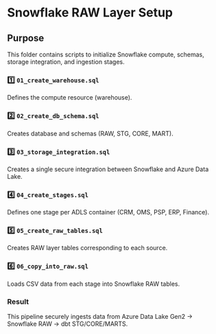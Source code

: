 # Snowflake RAW Layer Setup

## Purpose
This folder contains scripts to initialize Snowflake compute, schemas, storage integration, and ingestion stages.

### 1️⃣ `01_create_warehouse.sql`
Defines the compute resource (warehouse).

### 2️⃣ `02_create_db_schema.sql`
Creates database and schemas (RAW, STG, CORE, MART).

### 3️⃣ `03_storage_integration.sql`
Creates a single secure integration between Snowflake and Azure Data Lake.

### 4️⃣ `04_create_stages.sql`
Defines one stage per ADLS container (CRM, OMS, PSP, ERP, Finance).

### 5️⃣ `05_create_raw_tables.sql`
Creates RAW layer tables corresponding to each source.

### 6️⃣ `06_copy_into_raw.sql`
Loads CSV data from each stage into Snowflake RAW tables.

### Result
This pipeline securely ingests data from Azure Data Lake Gen2 → Snowflake RAW → dbt STG/CORE/MARTS.
